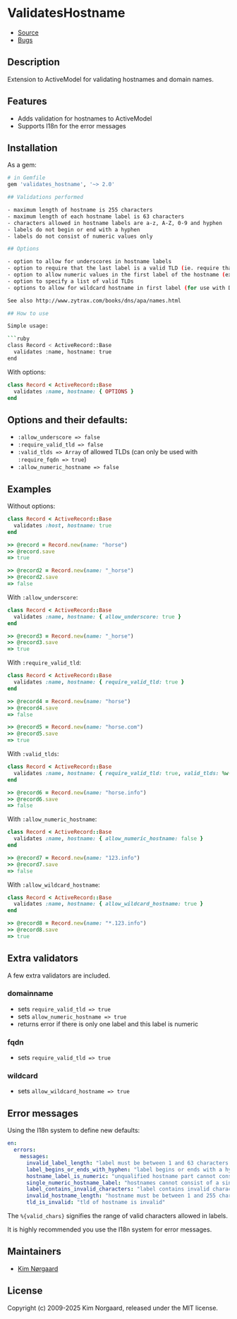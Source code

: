 # ValidatesHostname

- [Source](https://github.com/KimNorgaard/validates_hostname)
- [Bugs](https://github.com/KimNorgaard/validates_hostname/issues)

## Description

Extension to ActiveModel for validating hostnames and domain names.

## Features

- Adds validation for hostnames to ActiveModel
- Supports I18n for the error messages

## Installation

As a gem:

```bash
# in Gemfile
gem 'validates_hostname', '~> 2.0'

## Validations performed

- maximum length of hostname is 255 characters
- maximum length of each hostname label is 63 characters
- characters allowed in hostname labels are a-z, A-Z, 0-9 and hyphen
- labels do not begin or end with a hyphen
- labels do not consist of numeric values only

## Options

- option to allow for underscores in hostname labels
- option to require that the last label is a valid TLD (ie. require that the name is a FQDN)
- option to allow numeric values in the first label of the hostname (exception: the hostname cannot consist of a single numeric label)
- option to specify a list of valid TLDs
- options to allow for wildcard hostname in first label (for use with DNS)

See also http://www.zytrax.com/books/dns/apa/names.html

## How to use

Simple usage:

```ruby
class Record < ActiveRecord::Base
  validates :name, hostname: true
end
```

With options:

```ruby
class Record < ActiveRecord::Base
  validates :name, hostname: { OPTIONS }
end
```

## Options and their defaults:

- `:allow_underscore => false`
- `:require_valid_tld => false`
- `:valid_tlds => Array` of allowed TLDs (can only be used with `:require_fqdn => true`)
- `:allow_numeric_hostname => false`

## Examples

Without options:

```ruby
class Record < ActiveRecord::Base
  validates :host, hostname: true
end

>> @record = Record.new(name: "horse")
>> @record.save
=> true

>> @record2 = Record.new(name: "_horse")
>> @record2.save
=> false
```

With `:allow_underscore`:

```ruby
class Record < ActiveRecord::Base
  validates :name, hostname: { allow_underscore: true }
end

>> @record3 = Record.new(name: "_horse")
>> @record3.save
=> true
```

With `:require_valid_tld`:

```ruby
class Record < ActiveRecord::Base
  validates :name, hostname: { require_valid_tld: true }
end

>> @record4 = Record.new(name: "horse")
>> @record4.save
=> false

>> @record5 = Record.new(name: "horse.com")
>> @record5.save
=> true
```

With `:valid_tlds`:

```ruby
class Record < ActiveRecord::Base
  validates :name, hostname: { require_valid_tld: true, valid_tlds: %w(com org net) }
end

>> @record6 = Record.new(name: "horse.info")
>> @record6.save
=> false
```

With `:allow_numeric_hostname`:

```ruby
class Record < ActiveRecord::Base
  validates :name, hostname: { allow_numeric_hostname: false }
end

>> @record7 = Record.new(name: "123.info")
>> @record7.save
=> false
```

With `:allow_wildcard_hostname`:

```ruby
class Record < ActiveRecord::Base
  validates :name, hostname: { allow_wildcard_hostname: true }
end

>> @record8 = Record.new(name: "*.123.info")
>> @record8.save
=> true
```

## Extra validators

A few extra validators are included.

### domainname

- sets `require_valid_tld => true`
- sets `allow_numeric_hostname => true`
- returns error if there is only one label and this label is numeric

### fqdn

- sets `require_valid_tld => true`

### wildcard

- sets `allow_wildcard_hostname => true`

## Error messages

Using the I18n system to define new defaults:

```yaml
en:
  errors:
    messages:
      invalid_label_length: "label must be between 1 and 63 characters long"
      label_begins_or_ends_with_hyphen: "label begins or ends with a hyphen"
      hostname_label_is_numeric: "unqualified hostname part cannot consist of numeric values only"
      single_numeric_hostname_label: "hostnames cannot consist of a single numeric label"
      label_contains_invalid_characters: "label contains invalid characters (valid characters: [%{valid_chars}])"
      invalid_hostname_length: "hostname must be between 1 and 255 characters long"
      tld_is_invalid: "tld of hostname is invalid"
```

The `%{valid_chars}` signifies the range of valid characters allowed in labels.

It is highly recommended you use the I18n system for error messages.

## Maintainers

- [Kim Nørgaard](mailto:jasen@jasen.dk)

## License

Copyright (c) 2009-2025 Kim Norgaard, released under the MIT license.
